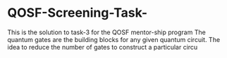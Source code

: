# QOSF-Screening-Task-
This is the solution to task-3 for the QOSF mentor-ship program 
The quantum gates are the building blocks for any given quantum circuit. The idea to reduce the number of gates to construct a particular circu
